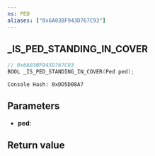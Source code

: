 ```yaml
---
ns: PED
aliases: ["0x6A03BF943D767C93"]
---
```

## _IS_PED_STANDING_IN_COVER

```c
// 0x6A03BF943D767C93
BOOL _IS_PED_STANDING_IN_COVER(Ped ped);
```

```
Console Hash: 0xDD5D08A7  
```

## Parameters
* **ped**: 

## Return value
